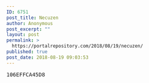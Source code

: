 ```yaml
---
ID: 6751
post_title: Necuzen
author: Anonymous
post_excerpt: ""
layout: post
permalink: >
  https://portalrepository.com/2018/08/19/necuzen/
published: true
post_date: 2018-08-19 09:03:53
---
```

<pre>106EFFCA45D8</pre>